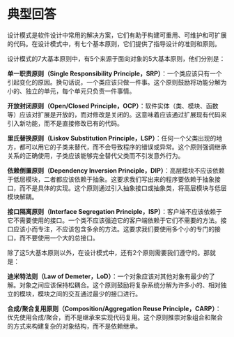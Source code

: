 # 典型回答

设计模式是软件设计中常用的解决方案，它们有助于构建可重用、可维护和可扩展的代码。在设计模式中，有七个基本原则，它们提供了指导设计的准则和原则。

设计模式的7大基本原则中，有5个来源于面向对象的5大基本原则，他们分别是：

**单一职责原则（Single Responsibility Principle，SRP）**：一个类应该只有一个引起变化的原因。换句话说，一个类应该只做一件事。这个原则鼓励将功能分解为小的、独立的单元，每个单元只负责一件事情。

**开放封闭原则（Open/Closed Principle，OCP）**：软件实体（类、模块、函数等）应该对扩展是开放的，而对修改是关闭的。这意味着应该通过扩展现有代码来引入新功能，而不是直接修改已有的代码。

**里氏替换原则（Liskov Substitution Principle，LSP）**：任何一个父类出现的地方，都可以用它的子类来替代，而不会导致程序的错误或异常。这个原则强调继承关系的正确使用，子类应该能够完全替代父类而不引发意外行为。

**依赖倒置原则（Dependency Inversion Principle，DIP）**：高层模块不应该依赖于低层模块，二者都应该依赖于抽象。这要求我们写出来的程序要依赖于抽象接口，而不是具体的实现。这个原则通过引入抽象接口或抽象类，将高层模块与低层模块解耦。

**接口隔离原则（Interface Segregation Principle，ISP）**：客户端不应该依赖于它不需要使用的接口。一个类不应该强迫它的客户端依赖于它们不需要的方法。接口应该小而专注，不应该包含多余的方法。这要求我们要使用多个小的专门的接口，而不要使用一个大的总接口。

除了这5大基本原则以外，在设计模式中，还有2个原则需要我们遵守的。那就是：

**迪米特法则（Law of Demeter，LoD）**：一个对象应该对其他对象有最少的了解。对象之间应该保持松耦合。这个原则鼓励将复杂系统分解为许多小的、相对独立的模块，模块之间的交互通过最少的接口进行。

**合成/聚合复用原则（Composition/Aggregation Reuse Principle，CARP）**：优先使用合成/聚合，而不是继承来实现代码复用。这个原则推崇对象组合和聚合的方式来构建复杂的对象结构，而不是依赖继承。


#### <br />
